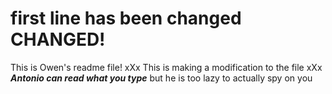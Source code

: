 # first line has been changed CHANGED!

This is Owen's readme file!
xXx This is making a modification to the file xXx 
***Antonio can read what you type*** but he is too lazy to actually spy on you
